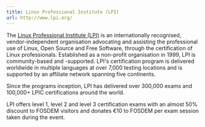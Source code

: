 ```yaml
---
title: Linux Professional Institute (LPI)
url: http://www.lpi.org/
---
```

The [Linux Professional Institute (LPI)](http://lpi.org/) is an
internationally recognised, vendor-independent organisation advocating and
assisting the professional use of Linux, Open Source and Free Software, through
the certification of Linux professionals.  Established as a non-profit
organisation in 1999, LPI is community-based and -supported.  LPI's
certification program is delivered worldwide in multiple languages at over 7,000
testing locations and is supported by an affiliate network spanning five
continents.

Since the programs inception, LPI has delivered over 300,000 exams and 100,000+
LPIC certifications around the world.

LPI offers level 1, level 2 and level 3 certification exams with an almost 50%
discount to FOSDEM visitors and donates &euro;10 to FOSDEM per exam session
taken during the event.
